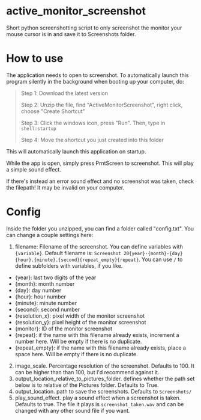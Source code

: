 # active_monitor_screenshot
Short python screenshotting script to only screenshot the monitor your mouse cursor is in and save it to Screenshots folder.

# How to use

The application needs to open to screenshot. To automatically launch this program silently in the background when booting up your computer, do:
> Step 1: Download the latest version
> 
> Step 2: Unzip the file, find "ActiveMonitorScreenshot", right click, choose "Create Shortcut"
> 
> Step 3: Click the windows icon, press "Run". Then, type in `shell:startup`
> 
> Step 4: Move the shortcut you just created into this folder

This will automatically launch this application on startup.

While the app is open, simply press PrntScreen to screenshot. This will play a simple sound effect.

If there's instead an error sound effect and no screenshot was taken, check the filepath! It may be invalid on your computer.

# Config

Inside the folder you unzipped, you can find a folder called "config.txt". You can change a couple settings here:

1. filename: Filename of the screenshot. You can define variables with `{variable}`. Default filename is: `Screenshot 20{year}-{month}-{day} {hour}.{minute}.{second}{repeat_empty}{repeat}`. You can use `/` to define subfolders with variables, if you like.
-    {year}: last two digits of the year
-    {month}: month number
-    {day}: day number
-    {hour}: hour number
-    {minute}: minute number
-    {second}: second number
-    {resolution_x}: pixel width of the monitor screenshot
-    {resolution_y}: pixel height of the monitor screenshot
-    {monitor}: ID of the monitor screenshot
-    {repeat}: if the name with this filename already exists, increment a number here. Will be empty if there is no duplicate.
-    {repeat_empty}: if the name with this filename already exists, place a space here. Will be empty if there is no duplicate.

2. image_scale. Percentage resolution of the screenshot. Defaults to 100. It can be higher than than 100, but I'd recommend against it.
3. output_location_relative_to_pictures_folder. defines whether the path set below is to relative of the Pictures folder. Defaults to True.
4. output_location. path to save the screenshots. Defaults to `Screenshots/`
5. play_sound_effect. play a sound effect when a screenshot is taken. Defaults to true. The file it plays is `screenshot_taken.wav` and can be changed with any other sound file if you want.
